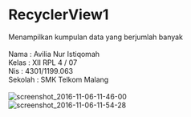 # RecyclerView1
Menampilkan kumpulan data yang berjumlah banyak<br>
<br>
Nama : Avilia Nur Istiqomah<br>
Kelas : XII RPL 4 / 07<br>
Nis : 4301/1199.063 <br>
Sekolah : SMK Telkom Malang<br>
<br>
![screenshot_2016-11-06-11-46-00](https://cloud.githubusercontent.com/assets/22524037/20035464/1dcd4846-a418-11e6-89d5-0b0e04c8e068.png)<br>
![screenshot_2016-11-06-11-54-28](https://cloud.githubusercontent.com/assets/22524037/20035463/1dcc9bda-a418-11e6-8282-99a60db846db.png)<br>

